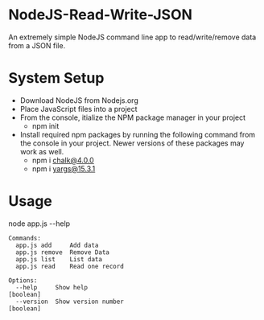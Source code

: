 # NodeJS-Read-Write-JSON
An extremely simple NodeJS command line app to read/write/remove data from a JSON file.
# System Setup
-  Download NodeJS from Nodejs.org
- Place JavaScript files into a project
-  From the console, itialize the NPM package manager in your project
    - npm init
- Install required npm packages by running the following command from the console in your project. Newer versions of these packages may work as well. 
  - npm i chalk@4.0.0
  - npm i yargs@15.3.1
# Usage
node app.js --help
```
Commands:
  app.js add     Add data
  app.js remove  Remove Data
  app.js list    List data
  app.js read    Read one record

Options:
  --help     Show help                                                 [boolean]
  --version  Show version number                                       [boolean]
  ```

